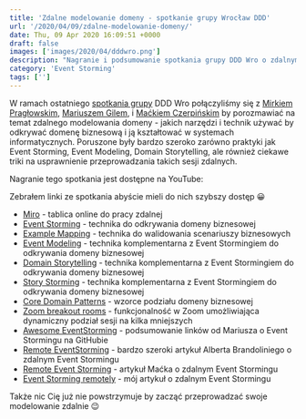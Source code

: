```yaml
---
title: 'Zdalne modelowanie domeny - spotkanie grupy Wrocław DDD'
url: '/2020/04/09/zdalne-modelowanie-domeny/'
date: Thu, 09 Apr 2020 16:09:51 +0000
draft: false
images: ['images/2020/04/dddwro.png']
description: "Nagranie i podsumowanie spotkania grupy DDD Wro o zdalnym modelowaniu domeny biznesowej. "
category: 'Event Storming'
tags: ['']
---
```


W ramach ostatniego [spotkania grupy](https://www.meetup.com/pl-PL/DDD-WRO/) DDD Wro połączyliśmy się z [Mirkiem Pragłowskim](https://twitter.com/mpraglowski), [Mariuszem Gilem](https://twitter.com/mariuszgil), i [Maćkiem Czerpińskim](https://twitter.com/mczerpinski) by porozmawiać na temat zdalnego modelowania domeny - jakich narzędzi i technik używać by odkrywać domenę biznesową i ją kształtować w systemach informatycznych. Poruszone były bardzo szeroko zarówno praktyki jak Event Storming, Event Modeling, Domain Storytelling, ale również ciekawe triki na usprawnienie przeprowadzania takich sesji zdalnych.

Nagranie tego spotkania jest dostępne na YouTube:

Zebrałem linki ze spotkania abyście mieli do nich szybszy dostęp 😀

 *   [Miro](https://miro.com/app/) - tablica online do pracy zdalnej
 *   [Event Storming](https://www.eventstorming.com/) - technika do odkrywania domeny biznesowej
 *   [Example Mapping](https://cucumber.io/blog/bdd/example-mapping-introduction/) - technika do walidowania scenariuszy biznesowych
 *   [Event Modeling](https://eventmodeling.org/) - technika komplementarna z Event Stormingiem do odkrywania domeny biznesowej
 *   [Domain Storytelling](https://domainstorytelling.org/) - technika komplementarna z Event Stormingiem do odkrywania domeny biznesowej
 *   [Story Storming](https://medium.com/plexiti/story-storming-191756f57387) - technika komplementarna z Event Stormingiem do odkrywania domeny biznesowej
 *   [Core Domain Patterns](https://medium.com/nick-tune-tech-strategy-blog/core-domain-patterns-941f89446af5) - wzorce podziału domeny biznesowej
 *   [Zoom breakout rooms](https://support.zoom.us/hc/en-us/articles/206476093-Enabling-breakout-rooms) - funkcjonalność w Zoom umożliwiająca dynamiczny podział sesji na kilka mniejszych
 *   [Awesome EventStorming](https://github.com/mariuszgil/awesome-eventstorming) - podsumowanie linków od Mariusza o Event Stormingu na GitHubie
 *   [Remote EventStorming](https://blog.avanscoperta.it/it/2020/03/26/remote-eventstorming/) - bardzo szeroki artykuł Alberta Brandoliniego o zdalnym Event Stormingu
 *   [Remote Event Storming](https://medium.com/@maciejczerpinski/remote-event-storming-bc3eff80110b) - artykuł Maćka o zdalnym Event Stormingu
 *   [Event Storming remotely](/2020/03/29/event-storming-remotely-tips-and-tricks/) - mój artykuł o zdalnym Event Stormingu

Także nic Cię już nie powstrzymuje by zacząć przeprowadzać swoje modelowanie zdalnie 😉